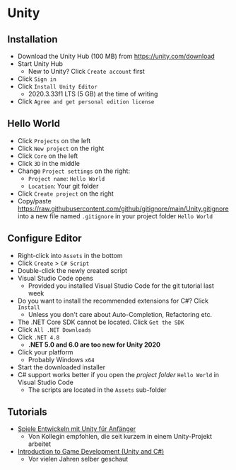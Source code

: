 # Unity

## Installation

- Download the Unity Hub (100 MB) from https://unity.com/download
- Start Unity Hub
  - New to Unity? Click `Create account` first
- Click `Sign in`
- Click `Install Unity Editor`
  - 2020.3.33f1 LTS (5 GB) at the time of writing
- Click `Agree and get personal edition license`

## Hello World

- Click `Projects` on the left
- Click `New project` on the right
- Click `Core` on the left
- Click `3D` in the middle
- Change `Project settings` on the right:
  - `Project name`: `Hello World`
  - `Location`: Your git folder
- Click `Create project` on the right
- Copy/paste https://raw.githubusercontent.com/github/gitignore/main/Unity.gitignore into a new file named `.gitignore` in your project folder `Hello World`

## Configure Editor

- Right-click into `Assets` in the bottom
- Click `Create` > `C# Script`
- Double-click the newly created script
- Visual Studio Code opens
  - Provided you installed Visual Studio Code for the git tutorial last week
- Do you want to install the recommended extensions for C#? Click `Install`
  - Unless you don't care about Auto-Completion, Refactoring etc.
- The .NET Core SDK cannot be located. Click `Get the SDK`
- Click `All .NET Downloads`
- Click `.NET 4.8`
  - **.NET 5.0 and 6.0 are too new for Unity 2020**
- Click your platform
  - Probably Windows `x64`
- Start the downloaded installer
- C# support works better if you open the *project folder* `Hello World` in Visual Studio Code
  - The scripts are located in the `Assets` sub-folder

## Tutorials

- [Spiele Entwickeln mit Unity für Anfänger](https://www.youtube.com/watch?v=37SFWBllCaM&list=PLf_j4Db1v3RkEknk50NWuOVL96xv6if-7)
  - Von Kollegin empfohlen, die seit kurzem in einem Unity-Projekt arbeitet
- [Introduction to Game Development (Unity and C#)](https://www.youtube.com/watch?v=L9zlZjxmwXU&list=PLFt_AvWsXl0fnA91TcmkRyhhixX9CO3Lw)
  - Vor vielen Jahren selber geschaut

